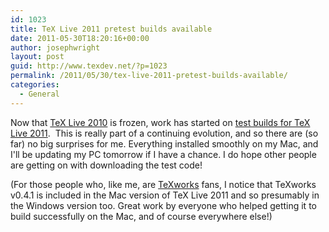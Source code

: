 ```yaml
---
id: 1023
title: TeX Live 2011 pretest builds available
date: 2011-05-30T18:20:16+00:00
author: josephwright
layout: post
guid: http://www.texdev.net/?p=1023
permalink: /2011/05/30/tex-live-2011-pretest-builds-available/
categories:
  - General
---
```

Now that <a href="http://www.texdev.net/2011/05/27/tex-live-2010-freeze-2/">TeX Live 2010</a> is frozen, work has started on <a href="http://tug.org/texlive/pretest.html">test builds for TeX Live 2011</a>.  This is really part of a continuing evolution, and so there are (so far) no big surprises for me. Everything installed smoothly on my Mac, and I'll be updating my PC tomorrow if I have a chance. I do hope other people are getting on with downloading the test code!

(For those people who, like me, are <a href="http://www.texworks.org/">TeXworks</a> fans, I notice that TeXworks v0.4.1 is included in the Mac version of TeX Live 2011 and so presumably in the Windows version too. Great work by everyone who helped getting it to build successfully on the Mac, and of course everywhere else!)